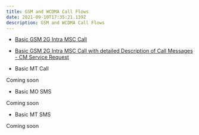 ```yaml
---
title: GSM and WCDMA Call Flows
date: 2021-09-10T17:35:21.139Z
description: GSM and WCDMA Call Flows
---
```

* [Basic GSM 2G Intra MSC Call](https://youtu.be/JvvmDIjCPto)


* [Basic GSM 2G Intra MSC Call with detailed Description of Call Messages - CM Service Request](https://youtu.be/P94LwwQtSQc)

  [](https://youtu.be/P94LwwQtSQc)
* Basic MT Call

Coming soon

* Basic MO SMS

Coming soon

* Basic MT SMS

Coming soon